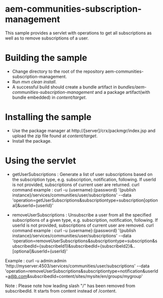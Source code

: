 aem-communities-subscription-management
=======================================
This sample provides a servlet with operations to get all subscriptions as well as to remove subscriptions of a user.

Building the sample
===================

* Change directory to the root of the repository aem-communities-subscription-management.
* Run *mvn clean install*.
* A successful build should create a bundle artifact in *bundles/aem-communities-subscription-management* and a package artifact(with bundle embedded) in *content/target*.

Installing the sample
=====================

* Use the package manager at http://[server]/crx/packmgr/index.jsp and upload the zip file found at *content/target*.
* Install the package.


Using the servlet
=================

* getUserSubscriptions : Generate a list of user subscriptions based on the subscription type, e.g. subscription, notification, following. If userId is not provided, subscriptions of current user are returned.
    curl command example :  curl -u {username}:{password} '{publish instance}/services/communities/user/subscriptions'
							--data 'operation=getUserSubscriptions&subscriptiontype=subscription[optional]&userId={userId}'
    
	 
* removeUserSubscriptions : Unsubscribe a user from all the specified subscriptions of a given type, e.g. subscription, notification, following. If userId is not provided, subscriptions of current user are removed.
    curl command example : curl -u {username}:{password} '{publish instance}/services/communities/user/subscriptions'
						   --data 'operation=removeUserSubscriptions&subscriptiontype=subscription&subscribedId={subscribeId1}&subscribedId={subscribeId2}&..[optional]&userId={userId}'

Example : curl -u admin:admin 'http://myserver:4503/services/communities/user/subscriptions'
             --data 'operation=removeUserSubscriptions&subscriptiontype=notification&userId=a@b.com&subscribedId=content/sites/mysite/en/groups/mygroup'

Note : Please note how leading slash "/" has been removed from subscribedId. It starts from content instead of /content.



